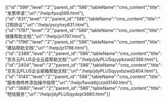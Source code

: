 [{"id":"599","level":"2","parent_id":"586","tableName":"cms_content","title":"发票申请","url":"/help/fpsq599.html"},{"id":"831","level":"2","parent_id":"586","tableName":"cms_content","title":"订购协议","url":"/help/yscyhxy831.html"},{"id":"1797","level":"2","parent_id":"586","tableName":"cms_content","title":"镜像帮助文档","url":"/help/jx1797.html"},{"id":"1798","level":"2","parent_id":"586","tableName":"cms_content","title":"建站帮助文档","url":"/help/jz1798.html"},{"id":"2388","level":"2","parent_id":"586","tableName":"cms_content","title":"京东云PLUS企业云盘帮助文档","url":"/help/jdyPLUSqyypbzwd2388.html"},{"id":"2404","level":"2","parent_id":"586","tableName":"cms_content","title":"京东云PLUS企业邮箱帮助文档","url":"/help/jdyPLUSqyyxbzwd2404.html"},{"id":"3140","level":"2","parent_id":"586","tableName":"cms_content","title":"服务商咚咚添加操作指导","url":"/help/fwsddtjczzd3140.html"},{"id":"3680","level":"2","parent_id":"586","tableName":"cms_content","title":"短信服务","url":"/help/jdyPLUSqydxpt3680.html"}]